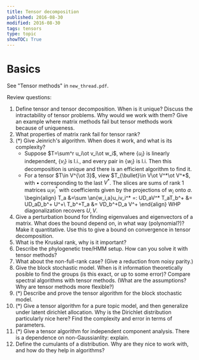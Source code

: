 ```yaml
---
title: Tensor decomposition
published: 2016-08-30
modified: 2016-08-30
tags: tensors
type: topic
showTOC: True
---
```


# Basics

See "Tensor methods" in `new_thread.pdf`.

Review questions:

1. Define tensor and tensor decomposition. When is it unique? Discuss the intractability of tensor problems. Why would we work with them? Give an example where matrix methods fail but tensor methods work because of uniqueness.
2. What properties of matrix rank fail for tensor rank?
3. (\*) Give Jeinrich's algorithm. When does it work, and what is its complexity?
    * Suppose $T=\sum^r u_i\ot v_i\ot w_i$, where $\{u_i\}$ is linearly independent, $\{v_i\}$ is l.i., and every pair in $\{w_i\}$ is l.i. Then this decomposition is unique and there is an efficient algorithm to find it.
	* For a tensor $T\in V^{\ot 3}$, view $T_{\bullet}\in V\ot V^*\ot V^*$, with $\bullet$ corresponding to the last $V^*$. The slices are sums of rank 1 matrices $u_iv_i^*$ with coefficients given by the projections of $w_i$ onto $a$. 
	\begin{align}
	T_a &=\sum \an{w_i,a}u_iv_i^* =: UD_aV^*
	T_aT_b^+ &= UD_aD_b^+ U^+\\
	T_b^+T_a &= VD_b^+D_a V^+
	\end{align}
	WHP diagonalization recovers $U,V$.
4. Give a perturbation bound for finding eigenvalues and eigenvectors of a matrix. What does the bound depend on, in what way (polynomial?)? Make it quantitative. Use this to give a bound on convergence in tensor decomposition.
5. What is the Kruskal rank, why is it important?
6. Describe the phylogenetic tree/HMM setup. How can you solve it with tensor methods?
7. What about the non-full-rank case? (Give a reduction from noisy parity.)
8. Give the block stochastic model. When is it information theoretically posible to find the groups (is this exact, or up to some error)? Compare spectral algorithms with tensor methods. (What are the assumptions? Why are tensor methods more flexible?)
9. (\*) Describe and prove the tensor algorithm for the block stochastic model.
10. (\*) Give a tensor algorithm for a pure topic model, and then generalize under latent dirichlet allocation. Why is the Dirichlet distribution particularly nice here? Find the complexity and error in terms of parameters.
11. (\*) Give a tensor algorithm for independent component analysis. There is a dependence on non-Gaussianlity: explain. 
12. Define the cumulants of a distribution. Why are they nice to work with, and how do they help in algorithms?

